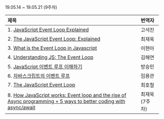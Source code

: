 19.05.14 ~ 19.05.21 (9주차)

|   제목   | 번역자  |
| :-------- | :------ |
| 1. [JavaScript Event Loop Explained](https://medium.com/front-end-weekly/javascript-event-loop-explained-4cd26af121d4) | 고석진 |
| 2. [The JavaScript Event Loop: Explained](https://github.com/Lee-hyuna/33-js-concepts-kr/wiki/The-JavaScript-Event-Loop:-Explained) | 최재욱 |
| 3. [What is the Event Loop in Javascript](https://github.com/Lee-hyuna/33-js-concepts-kr/wiki/What-is-the-Event-Loop-in-Javascript) | 이현아 |
| 4. [Understanding JS: The Event Loop](https://github.com/Lee-hyuna/33-js-concepts-kr/wiki/Understanding-JS:-The-Event-Loop) | 김해연 |
| 5. [JavaScript 이벤트 루프 이해하기](https://github.com/Lee-hyuna/33-js-concepts-kr/wiki/JavaScript-%EC%9D%B4%EB%B2%A4%ED%8A%B8-%EB%A3%A8%ED%94%84-%EC%9D%B4%ED%95%B4%ED%95%98%EA%B8%B0) | 방승민 |
| 6. [자바스크립트의 이벤트 루프](https://github.com/Lee-hyuna/33-js-concepts-kr/wiki/event-loop-in-javascript) | 임용관 |
| 7. [The JavaScript Event Loop](https://github.com/Lee-hyuna/33-js-concepts-kr/wiki/The-JavaScript-Event-Loop) | 최호철 |
| 8. [How JavaScript works: Event loop and the rise of Async programming + 5 ways to better coding with async/await](https://github.com/Lee-hyuna/33-js-concepts-kr/wiki/%EC%9E%90%EB%B0%94%EC%8A%A4%ED%81%AC%EB%A6%BD%ED%8A%B8-%EC%9E%91%EB%8F%99-%EB%B0%A9%EC%8B%9D-:-%EC%9D%B4%EB%B2%A4%ED%8A%B8-%EB%A3%A8%ED%94%84-%EB%B0%8F-%EB%B9%84%EB%8F%99%EA%B8%B0-%ED%94%84%EB%A1%9C%EA%B7%B8%EB%9E%98%EB%B0%8D---async-await%EB%A5%BC-%EC%82%AC%EC%9A%A9%ED%95%98%EC%97%AC-%EB%8D%94-%EB%82%98%EC%9D%80-%EC%BD%94%EB%94%A9%EC%9D%84-%EC%9C%84%ED%95%9C-5%EA%B0%80%EC%A7%80-%EB%B0%A9%EB%B2%95) | 최재욱(7주차) |